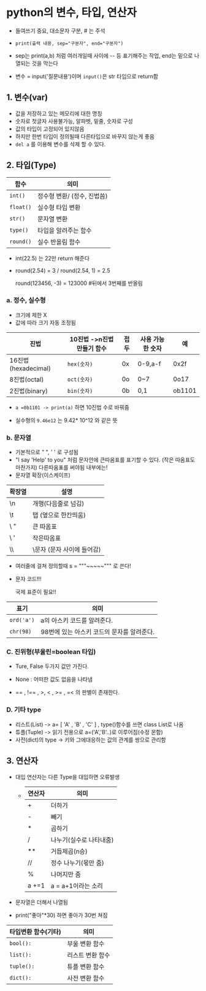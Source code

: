 # python의 변수, 타입, 연산자

- 들여쓰기 중요, 대소문자 구분, # 는 주석

- `print(출력 내용, sep="구분자", end="구분자")`
- sep는 print(a,b) 처럼 여러개일때 사이에 -- 등 표기해주는 작업, end는 밑으로 나열되는 것을 막는다
- 변수 =  input('질문내용')이며 `input()`은 str 타입으로 return함



## 1. 변수(var)

- 값을 저장하고 있는 메모리에 대한 명칭
- 숫자로 첫글자 사용불가능, 알파벳, 밑줄, 숫자로 구성
- 값의 타입이 고정되어 있지않음
- 하지만 한번 타입이 정의될때 다른타입으로 바꾸지 않는게 좋음
- `del a` 를 이용해 변수를 삭제 할 수 있다.



## 2. 타입(Type)

| 함수      | 의미                        |
| --------- | --------------------------- |
| `int()`   | 정수형 변환/ (정수, 진법씀) |
| `float()` | 실수형 타입 변환            |
| `str()`   | 문자열 변환                 |
| `type()`  | 타입을 알려주는 함수        |
| `round()` | 실수 반올림 함수            |

- int(22.5) 는 22만 return 해준다

- round(2.54) = 3 /  round(2.54, 1) = 2.5

  round(123456, -3) = 123000  #뒤에서 3번째를 반올림

### a. 정수, 실수형

- 크기에 제한 X
- 값에 따라 크기 자동 조정됨

| 진법                | 10진법 ->n진법만들기 함수 | 접두 | 사용 가능한 숫자 | 예     |
| ------------------- | ------------------------- | ---- | ---------------- | ------ |
| 16진법(hexadecimal) | `hex(숫자)`               | 0x   | 0-9,a-f          | 0x2f   |
| 8진법(octal)        | `oct(숫자)`               | 0o   | 0~7              | 0o17   |
| 2진법(binary)       | `bin(숫자)`               | 0b   | 0,1              | ob1101 |

- `a =0b1101 -> print(a)` 하면 10진법 수로 바꿔줌 

- 실수형의 `9.46e12`   는 9.42* 10^12 와 같은 뜻



### b. 문자열

- 기본적으로 " ", ' ' 로 구성됨
- "I say 'Help' to you" 처럼 문자안에 큰따옴표를 표기할 수 있다. (작은 따옴표도 마찬가지) 다른따옴표를 써야됨 내부에는!
- 문자열 확장(이스케이프)

| 확장열 | 설명                       |
| ------ | -------------------------- |
| \n     | 개행(다음줄로 넘김)        |
| \t     | 탭 (옆으로 한칸띄움)       |
| \ "    | 큰 따옴표                  |
| \ '    | 작은따옴표                 |
| \\\    | \문자 (문자 사이에 들어감) |

- 여러줄에 걸쳐 정의할때 s = """~~~~~""" 로 쓴다!

- 문자 코드!!! 

  국제 표준이 필요!!

  

| 표기       | 의미                                       |
| ---------- | ------------------------------------------ |
| `ord('a')` | a의 아스키 코드를 알려준다.                |
| `chr(98)`  | 98번에 있는 아스키 코드의 문자를 알려준다. |



### C. 진위형(부울린=boolean 타입)

- Ture, False 두가지 값만 가진다. 
- None : 어떠한 값도 없음을 나타냄

- == , !== , >, < , >= , =< 의 판별이 존재한다.



### D. 기타 type

- 리스트(List)  -> a= [ 'A' , 'B' , 'C' ] , type()함수를 쓰면 class List로 나옴
- 튜플(Tuple) -> 읽기 전용으로 a=('A','B'..)로 이루어짐(수정 몬함)
- 사전(dict)의 type -> 키와 그에대응하는 값의 관계를 쌍으로 관리함





## 3. 연산자

- 대입 연산자는 다른 Type을 대입하면 오류발생

  - | 연산자 | 의미                    |
    | ------ | ----------------------- |
    | +      | 더하기                  |
    | -      | 빼기                    |
    | *      | 곱하기                  |
    | /      | 나누기(실수로 나타내줌) |
    | **     | 거듭제곱(n승)           |
    | //     | 정수 나누기(몫만 줌)    |
    | %      | 나머지만 줌             |
    | a +=1  | a = a+1이라는 소리      |

  

- 문자열은 더해서 나열됨
- print("좋아"*30) 하면 좋아가 30번 쳐짐



| 타입변환 함수(기타) | 의미             |
| ------------------- | ---------------- |
| `bool():`           | 부울 변환 함수   |
| `list():`           | 리스트 변환 함수 |
| `tuple():`          | 튜플 변환 함수   |
| `dict():`           | 사전 변환 함수   |

